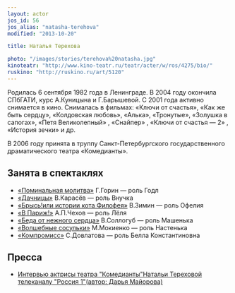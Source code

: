 ```yaml
---
layout: actor
jos_id: 56
jos_alias: "natasha-terehova"
modified: "2013-10-20"

title: Наталья Терехова

photo: "/images/stories/terehova%20natasha.jpg"
kinoteatr: "http://www.kino-teatr.ru/teatr/acter/w/ros/4275/bio/"
ruskino: "http://ruskino.ru/art/5120"
---
```


Родилась 6 сентября 1982 года в Ленинграде. В 2004 году окончила СПбГАТИ, курс А.Куницына и Г.Барышевой. С 2001 года активно снимается в кино. Снималась в фильмах: «Ключи от счастья», «Как же быть сердцу», «Колдовская любовь», «Алька», «Тронутые», «Золушка в сапогах», «Петя Великолепный» , «Снайпер» , «Ключи от счастья — 2» , «История зечки» и др.

В 2006 году принята в труппу Санкт-Петербургского государственного драматического театра «Комедианты».

## Занята в спектаклях

- [«Поминальная молитва»](97-pominalnaia-molitva.html) Г.Горин — роль Годл
- [«Дачницы»](43-dachnici.html) В.Карасёв — роль Внучка
- [«Брысь!или истории кота Филофея»](40-bris-ili-istoria-kota-filifeia.html) В.Зимин — роль Офелия
- [«В Париж!»](41-v-paris.html) А.П.Чехов — роль Лёля
- [«Беда от нежного сердца»](39-beda-ot-neghnogo-serdca.html) В.Соллогуб — роль Машенька
- [«Волшебные сосульки»](75-volshebnie-sosulki.html) М.Мокиенко — роль Настенька
- [«Компромисс»](282-kompromiss-sdovlatov.html) С.Довлатова — роль Белла Константиновна

## Пресса

- [Интервью актрисы театра "Комедианты"Натальи Тереховой телеканалу "Россия 1"(автор: Дарья Майорова)](114-tereh.html)

